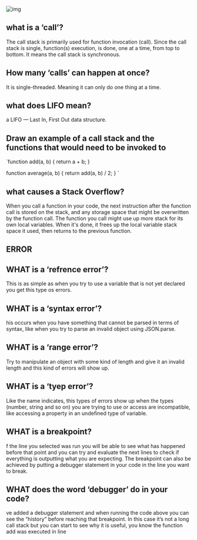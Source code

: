 
![img](https://miro.medium.com/max/2478/1*rJ2sh-q1deQGGGVG5gYyIQ.png)
## what is a ‘call’?
The call stack is primarily used for function invocation (call). Since the call stack is single, function(s) execution, is done, one at a time, from top to bottom. It means the call stack is synchronous.
## How many ‘calls’ can happen at once?
 It is single-threaded. Meaning it can only do one thing at a time.
## what does LIFO mean?
a LIFO — Last In, First Out data structure.
## Draw an example of a call stack and the functions that would need to be invoked to
`function add(a, b) {
    return a + b;
}

function average(a, b) {
    return add(a, b) / 2;
}
`
## what causes a Stack Overflow?
When you call a function in your code, the next instruction after the function call is stored on the stack, and any storage space that might be overwritten by the function call. The function you call might use up more stack for its own local variables. When it's done, it frees up the local variable stack space it used, then returns to the previous function.

## ERROR
## WHAT is a ‘refrence error’?
This is as simple as when you try to use a variable that is not yet declared you get this type os errors.
## WHAT is a ‘syntax error’?
his occurs when you have something that cannot be parsed in terms of syntax, like when you try to parse an invalid object using JSON.parse.
## WHAT is a ‘range error’?
Try to manipulate an object with some kind of length and give it an invalid length and this kind of errors will show up.
## WHAT is a ‘tyep error’?
Like the name indicates, this types of errors show up when the types (number, string and so on) you are trying to use or access are incompatible, like accessing a property in an undefined type of variable.
## WHAT is a breakpoint?
f the line you selected was run you will be able to see what has happened before that point and you can try and evaluate the next lines to check if everything is outputting what you are expecting.
The breakpoint can also be achieved by putting a debugger statement in your code in the line you want to break.
## WHAT does the word ‘debugger’ do in your code?
ve added a debugger statement and when running the code above you can see the “history” before reaching that breakpoint. In this case it’s not a long call stack but you can start to see why it is useful, you know the function add was executed in line
 